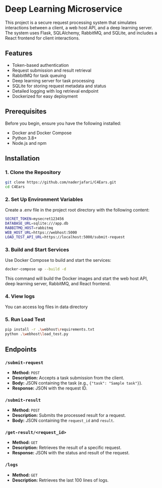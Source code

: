 # Deep Learning Microservice

This project is a secure request processing system that simulates interactions between a client, a web host API, and a deep learning server. The system uses Flask, SQLAlchemy, RabbitMQ, and SQLite, and includes a React frontend for client interactions.

## Features

- Token-based authentication
- Request submission and result retrieval
- RabbitMQ for task queuing
- Deep learning server for task processing
- SQLite for storing request metadata and status
- Detailed logging with log retrieval endpoint
- Dockerized for easy deployment

## Prerequisites

Before you begin, ensure you have the following installed:

- Docker and Docker Compose
- Python 3.8+
- Node.js and npm

## Installation

### 1. Clone the Repository

```bash
git clone https://github.com/naderjafari/C4Ears.git
cd C4Ears
```

### 2. Set Up Environment Variables

Create a .env file in the project root directory with the following content:

```bash
SECRET_TOKEN=mysecret123456
DATABASE_URL=sqlite:///app.db
RABBITMQ_HOST=rabbitmq
WEB_HOST_URL=https://webhost:5000
LOAD_TEST_API_URL=https://localhost:5000/submit-request
```


### 3. Build and Start Services

Use Docker Compose to build and start the services:

```bash
docker-compose up --build -d
```

This command will build the Docker images and start the web host API, deep learning server, RabbitMQ, and React frontend.


### 4. View logs

You can access log files in data directory


### 5. Run Load Test

```bash
pip install -r .\webhost\requirements.txt 
python .\webhost\load_test.py
```


## Endpoints

### `/submit-request`

- **Method:** `POST`
- **Description:** Accepts a task submission from the client.
- **Body:** JSON containing the task (e.g., `{"task": "Sample task"}`).
- **Response:** JSON with the request ID.


### `/submit-result`

- **Method:** `POST`
- **Description:** Submits the processed result for a request.
- **Body:** JSON containing the `request_id` and `result`.

### `/get-result/<request_id>`

- **Method:** `GET`
- **Description:** Retrieves the result of a specific request.
- **Response:** JSON with the status and result of the request.

### `/logs`

- **Method:** `GET`
- **Description:** Retrieves the last 100 lines of logs.
